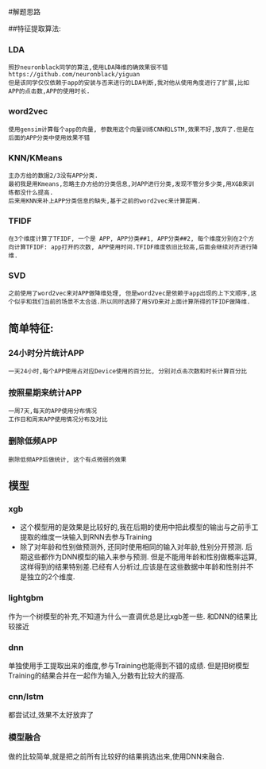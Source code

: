 #解题思路

##特征提取算法:
### LDA

	照抄neuronblack同学的算法,使用LDA降维的确效果很不错 https://github.com/neuronblack/yiguan
	但是该同学仅仅依赖于app的安装与否来进行的LDA判断,我对他从使用角度进行了扩展,比如APP的点击数,APP的使用时长.

### word2vec

	使用gensim计算每个app的向量, 参数用这个向量训练CNN和LSTM,效果不好,放弃了.但是在后面的APP分类中使用效果不错
	
### KNN/KMeans

	主办方给的数据2/3没有APP分类. 
	最初我是用Kmeans,忽略主办方给的分类信息,对APP进行分类,发现不管分多少类,用XGB来训练都没什么提高.
	后来用KNN来补上APP分类信息的缺失,基于之前的word2vec来计算距离.


### TFIDF
	
	在3个维度计算了TFIDF, 一个是 APP, APP分类##1, APP分类##2, 每个维度分别在2个方向计算TFIDF: app打开的次数, APP使用时间.TFIDF维度依旧比较高,后面会继续对齐进行降维.

### SVD
	
	之前使用了word2vec来对APP做降维处理, 但是word2vec是依赖于app出现的上下文顺序,这个似乎和我们当前的场景不太合适.所以同时选择了用SVD来对上面计算所得的TFIDF做降维.


## 简单特征:
	
### 24小时分片统计APP
	
	一天24小时,每个APP使用占对应Device使用的百分比, 分别对点击次数和时长计算百分比
	
### 按照星期来统计APP
    
    一周7天,每天的APP使用分布情况
    工作日和周末APP使用情况分布及对比	

### 删除低频APP
	
	删除低频APP后做统计, 这个有点微弱的效果



## 模型
### xgb

- 这个模型用的是效果是比较好的,我在后期的使用中把此模型的输出与之前手工提取的维度一块输入到RNN去参与Training
- 除了对年龄和性别做预测外, 还同时使用相同的输入对年龄,性别分开预测. 后期这些都作为DNN模型的输入来参与预测. 但是不能用年龄和性别做概率运算,这样得到的结果特别差.已经有人分析过,应该是在这些数据中年龄和性别并不是独立的2个维度.

### lightgbm

作为一个树模型的补充,不知道为什么一直调优总是比xgb差一些. 和DNN的结果比较接近

### dnn

单独使用手工提取出来的维度,参与Training也能得到不错的成绩. 但是把树模型Training的结果合并在一起作为输入,分数有比较大的提高.

### cnn/lstm

都尝试过,效果不太好放弃了

### 模型融合

做的比较简单,就是把之前所有比较好的结果挑选出来,使用DNN来融合.

